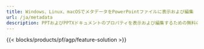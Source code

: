 ```yaml
---
title: Windows、Linux、macOSでメタデータをPowerPointファイルに表示および編集
url: /ja/metadata
description: PPTおよびPPTXドキュメントのプロパティを表示および編集するための無料のアプリとAPI
---
```


{{< blocks/products/pf/agp/feature-solution >}} 

